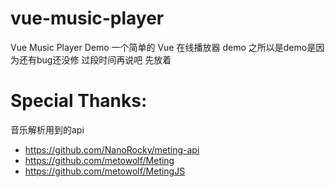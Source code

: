 # vue-music-player
Vue Music Player Demo
一个简单的 Vue 在线播放器 demo
之所以是demo是因为还有bug还没修 过段时间再说吧 先放着

# Special Thanks:
音乐解析用到的api 
- https://github.com/NanoRocky/meting-api
- https://github.com/metowolf/Meting
- https://github.com/metowolf/MetingJS
